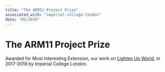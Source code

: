 ```yaml
---
title: "The ARM11 Project Prize"
associated_with: "imperial-college-london"
date: "05/2018"
---
```


# The ARM11 Project Prize

Awarded for Most Interesting Extension, our work on [Lighten Up World](), in 2017-2018 by Imperial College London.

